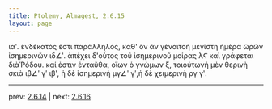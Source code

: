 ```yaml
---
title: Ptolemy, Almagest, 2.6.15
layout: page
---
```


ιαʹ. ἑνδέκατός ἐστι παράλληλος, καθ' ὃν ἂν γένοιτοἡ μεγίστη ἡμέρα ὡρῶν ἰσημερινῶν ιδ∠ʹ. ἀπέχει δ'οὗτος τοῦ ἰσημερινοῦ μοίρας λϚ καὶ γράφεται διὰῬόδου. καί ἐστιν ἐνταῦθα, οἵων ὁ γνώμων ξ, τοιούτωνἡ μὲν θερινὴ σκιὰ ιβ∠ʹ γʹ ιβʹ, ἡ δὲ ἰσημερινὴ μγ∠ʹ γʹ,ἡ δὲ χειμερινὴ ργ γʹ.

---

prev: [2.6.14](../2.6.14/) | next: [2.6.16](../2.6.16/)


